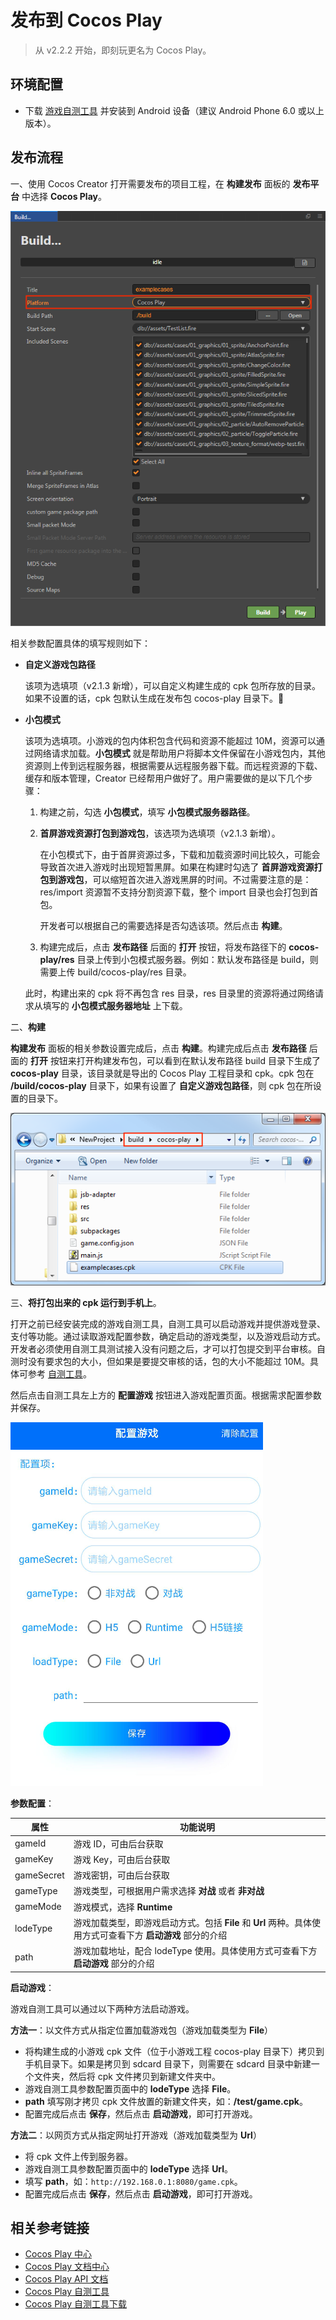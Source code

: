 # 发布到 Cocos Play

> 从 v2.2.2 开始，即刻玩更名为 Cocos Play。

## 环境配置

- 下载 [游戏自测工具](https://gamebox.gitbook.io/project/you-xi-jie-ru-wen-dang/zi-yuan-xia-zai/zi-ce-gong-ju) 并安装到 Android 设备（建议 Android Phone 6.0 或以上版本）。

## 发布流程

一、使用 Cocos Creator 打开需要发布的项目工程，在 **构建发布** 面板的 **发布平台** 中选择 **Cocos Play**。

![](publish-cocosplay/build.png)

相关参数配置具体的填写规则如下：

- **自定义游戏包路径**

  该项为选填项（v2.1.3 新增），可以自定义构建生成的 cpk 包所存放的目录。如果不设置的话，cpk 包默认生成在发布包 cocos-play 目录下。

- **小包模式**

  该项为选填项。小游戏的包内体积包含代码和资源不能超过 10M，资源可以通过网络请求加载。**小包模式** 就是帮助用户将脚本文件保留在小游戏包内，其他资源则上传到远程服务器，根据需要从远程服务器下载。而远程资源的下载、缓存和版本管理，Creator 已经帮用户做好了。用户需要做的是以下几个步骤：

  1. 构建之前，勾选 **小包模式**，填写 **小包模式服务器路径**。

  2. **首屏游戏资源打包到游戏包**，该选项为选填项（v2.1.3 新增）。
  
      在小包模式下，由于首屏资源过多，下载和加载资源时间比较久，可能会导致首次进入游戏时出现短暂黑屏。如果在构建时勾选了 **首屏游戏资源打包到游戏包**，可以缩短首次进入游戏黑屏的时间。不过需要注意的是：res/import 资源暂不支持分割资源下载，整个 import 目录也会打包到首包。
  
      开发者可以根据自己的需要选择是否勾选该项。然后点击 **构建**。

  3. 构建完成后，点击 **发布路径** 后面的 **打开** 按钮，将发布路径下的 **cocos-play/res** 目录上传到小包模式服务器。例如：默认发布路径是 build，则需要上传 build/cocos-play/res 目录。

  此时，构建出来的 cpk 将不再包含 res 目录，res 目录里的资源将通过网络请求从填写的 **小包模式服务器地址** 上下载。

二、**构建**

**构建发布** 面板的相关参数设置完成后，点击 **构建**。构建完成后点击 **发布路径** 后面的 **打开** 按钮来打开构建发布包，可以看到在默认发布路径 build 目录下生成了 **cocos-play** 目录，该目录就是导出的 Cocos Play 工程目录和 cpk。cpk 包在 **/build/cocos-play** 目录下，如果有设置了 **自定义游戏包路径**，则 cpk 包在所设置的目录下。

![](publish-cocosplay/package.png)

三、**将打包出来的 cpk 运行到手机上**。

打开之前已经安装完成的游戏自测工具，自测工具可以启动游戏并提供游戏登录、支付等功能。通过读取游戏配置参数，确定启动的游戏类型，以及游戏启动方式。开发者必须使用自测工具测试接入没有问题之后，才可以打包提交到平台审核。自测时没有要求包的大小，但如果是要提交审核的话，包的大小不能超过 10M。具体可参考 [自测工具](https://gamebox.gitbook.io/project/you-xi-jie-ru-wen-dang/ji-shu-dui-jie/zi-ce-gong-ju)。

然后点击自测工具左上方的 **配置游戏** 按钮进入游戏配置页面。根据需求配置参数并保存。

![](publish-cocosplay/configuration.png)

**参数配置**：

| 属性             | 功能说明             |
| --------------  |  -----------        |
| gameId          | 游戏 ID，可由后台获取           |
| gameKey         | 游戏 Key，可由后台获取          |
| gameSecret      | 游戏密钥，可由后台获取         |
| gameType        | 游戏类型，可根据用户需求选择 **对战** 或者 **非对战**  |
| gameMode        | 游戏模式，选择 **Runtime**      |
| lodeType        | 游戏加载类型，即游戏启动方式。包括 **File** 和 **Url** 两种。具体使用方式可查看下方 **启动游戏** 部分的介绍    |
| path            | 游戏加载地址，配合 lodeType 使用。具体使用方式可查看下方 **启动游戏** 部分的介绍   |

**启动游戏**：

游戏自测工具可以通过以下两种方法启动游戏。

**方法一**：以文件方式从指定位置加载游戏包（游戏加载类型为 **File**）

  - 将构建生成的小游戏 cpk 文件（位于小游戏工程 cocos-play 目录下）拷贝到手机目录下。如果是拷贝到 sdcard 目录下，则需要在 sdcard 目录中新建一个文件夹，然后将 cpk 文件拷贝到新建文件夹中。
  - 游戏自测工具参数配置页面中的 **lodeType** 选择 **File**。
  - **path** 填写刚才拷贝 cpk 文件放置的新建文件夹，如：**/test/game.cpk**。
  - 配置完成后点击 **保存**，然后点击 **启动游戏**，即可打开游戏。
  
**方法二**：以网页方式从指定网址打开游戏（游戏加载类型为 **Url**）

  - 将 cpk 文件上传到服务器。
  - 游戏自测工具参数配置页面中的 **lodeType** 选择 **Url**。
  - 填写 **path**，如：`http://192.168.0.1:8080/game.cpk`。
  - 配置完成后点击 **保存**，然后点击 **启动游戏**，即可打开游戏。

## 相关参考链接

- [Cocos Play 中心](https://gamebox.cocos.com/)
- [Cocos Play 文档中心](https://gamebox.gitbook.io/project/)
- [Cocos Play API 文档](https://gamebox.gitbook.io/project/you-xi-jie-ru-wen-dang/ji-shu-dui-jie/ji-chu-neng-li)
- [Cocos Play 自测工具](https://gamebox.gitbook.io/project/you-xi-jie-ru-wen-dang/ji-shu-dui-jie/zi-ce-gong-ju)
- [Cocos Play 自测工具下载](https://gamebox.gitbook.io/project/you-xi-jie-ru-wen-dang/zi-yuan-xia-zai/zi-ce-gong-ju)
